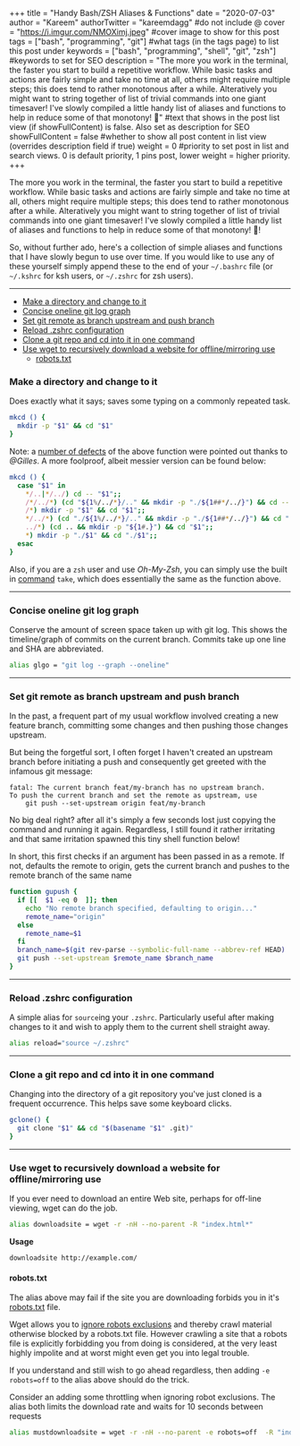 +++
title = "Handy Bash/ZSH Aliases & Functions"
date = "2020-07-03"
author = "Kareem" 
authorTwitter = "kareemdagg" #do not include @
cover = "https://i.imgur.com/NMOXimj.jpeg" #cover image to show for this post
tags = ["bash", "programming", "git"] #what tags (in the tags page) to list this post under
keywords = ["bash", "programming", "shell", "git", "zsh"] #keywords to set for SEO
description = "The more you work in the terminal, the faster you start to build a repetitive workflow. While basic tasks and actions are fairly simple and take no time at all, others might require multiple steps; this does tend to rather monotonous after a while. Alteratively you might want to string together of list of trivial commands into one giant timesaver! I've slowly compiled a little handy list of aliases and functions to help in reduce some of that monotony! 🔨" #text that shows in the post list view (if showFullContent) is false. Also set as description for SEO
showFullContent = false #whether to show all post content in list view (overrides description field if true)
weight = 0 #priority to set post in list and search views. 0 is default priority, 1 pins post, lower weight = higher priority. 
+++

The more you work in the terminal, the faster you start to build a repetitive workflow. While basic tasks and actions are fairly simple and take no time at all, others might require multiple steps; this does tend to rather monotonous after a while. Alteratively you might want to string together of list of trivial commands into one giant timesaver! I've slowly compiled a little handy list of aliases and functions to help in reduce some of that monotony! 🔨!

So, without further ado, here's a collection of simple aliases and functions that I have slowly begun to use over time. If you would like to use any of these yourself simply append these to the end of your `~/.bashrc` file (or `~/.kshrc` for ksh users, or `~/.zshrc` for zsh users).

---

- [Make a directory and change to it](#make-a-directory-and-change-to-it)
- [Concise oneline git log graph](#concise-oneline-git-log-graph)
- [Set git remote as branch upstream and push branch](#set-git-remote-as-branch-upstream-and-push-branch)
- [Reload .zshrc configuration](#reload-zshrc-configuration)
- [Clone a git repo and cd into it in one command](#clone-a-git-repo-and-cd-into-it-in-one-command)
- [Use wget to recursively download a website for offline/mirroring use](#use-wget-to-recursively-download-a-website-for-offlinemirroring-use)
  - [robots.txt](#robotstxt)


### Make a directory and change to it
Does exactly what it says; saves some typing on a commonly repeated task.
```bash
mkcd () {
  mkdir -p "$1" && cd "$1"
}
```
Note: a [number of defects](https://unix.stackexchange.com/a/9124) of the above function were pointed out thanks to _@Gilles_. A more foolproof, albeit messier version can be found below: 
```bash
mkcd () {
  case "$1" in
    */..|*/../) cd -- "$1";; 
    /*/../*) (cd "${1%/../*}/.." && mkdir -p "./${1##*/../}") && cd -- "$1";;
    /*) mkdir -p "$1" && cd "$1";;
    */../*) (cd "./${1%/../*}/.." && mkdir -p "./${1##*/../}") && cd "./$1";;
    ../*) (cd .. && mkdir -p "${1#.}") && cd "$1";;
    *) mkdir -p "./$1" && cd "./$1";;
  esac
}
```

Also, if you are a `zsh` user and use _Oh-My-Zsh_, you can simply use the built in [command](https://github.com/ohmyzsh/ohmyzsh/wiki/Cheatsheet) `take`, which does essentially the same as the function above.

---
### Concise oneline git log graph
Conserve the amount of screen space taken up with git log. This shows the timeline/graph of commits on the current branch. Commits take up one line and SHA are abbreviated. 
```bash
alias glgo = "git log --graph --oneline"
```

---
### Set git remote as branch upstream and push branch

In the past, a frequent part of my usual workflow involved creating a new feature branch, committing some changes and then pushing those changes upstream.

But being the forgetful sort, I often forget I haven't created an upstream branch before initiating a push and consequently get greeted with the infamous git message:

```error
fatal: The current branch feat/my-branch has no upstream branch.
To push the current branch and set the remote as upstream, use
    git push --set-upstream origin feat/my-branch
```

No big deal right? after all it's simply a few seconds lost just copying the command and running it again. Regardless, I still found it rather irritating and that same irritation spawned this tiny shell function below!

In short, this first checks if an argument has been passed in as a remote. If not, defaults the remote to origin, gets the current branch and pushes to the remote branch of the same name

```bash
function gupush {
  if [[  $1 -eq 0  ]]; then
    echo "No remote branch specified, defaulting to origin..."
    remote_name="origin"
  else
    remote_name=$1
  fi
  branch_name=$(git rev-parse --symbolic-full-name --abbrev-ref HEAD)
  git push --set-upstream $remote_name $branch_name
}
```
---
### Reload .zshrc configuration
A simple alias for `source`ing your `.zshrc`. Particularly useful after making changes to it and wish to apply them to the current shell straight away.
```bash
alias reload="source ~/.zshrc"
```
---
### Clone a git repo and cd into it in one command
Changing into the directory of a git repository you've just cloned is a frequent occurrence. This helps save some keyboard clicks.
```bash
gclone() {
  git clone "$1" && cd "$(basename "$1" .git)"
}
```
---

### Use wget to recursively download a website for offline/mirroring use
If you ever need to download an entire Web site, perhaps for off-line viewing, wget can do the job.
```bash
alias downloadsite = wget -r -nH --no-parent -R "index.html*"
```
**Usage**
```
downloadsite http://example.com/
```

#### robots.txt

The alias above may fail if the site you are downloading forbids you in it's [robots.txt](https://support.archive-it.org/hc/en-us/articles/208001096-Avoid-robots-txt-exclusions) file.

Wget allows you to [ignore robots exclusions](http://www.gnu.org/software/wget/manual/html_node/Robot-Exclusion.html) and thereby crawl material otherwise blocked by a robots.txt file. However crawling a site that a robots file is explicitly forbidding you from doing is considered, at the very least highly impolite and at worst might even get you into legal trouble.

If you understand and still wish to go ahead regardless, then adding `-e robots=off` to the alias above should do the trick. 

Consider an adding some throttling when ignoring robot exclusions. The alias both limits the download rate and waits for 10 seconds between requests 
```bash
alias mustdownloadsite = wget -r -nH --no-parent -e robots=off  -R "index.html*" --wait=10 --limit-rate=20K 
```